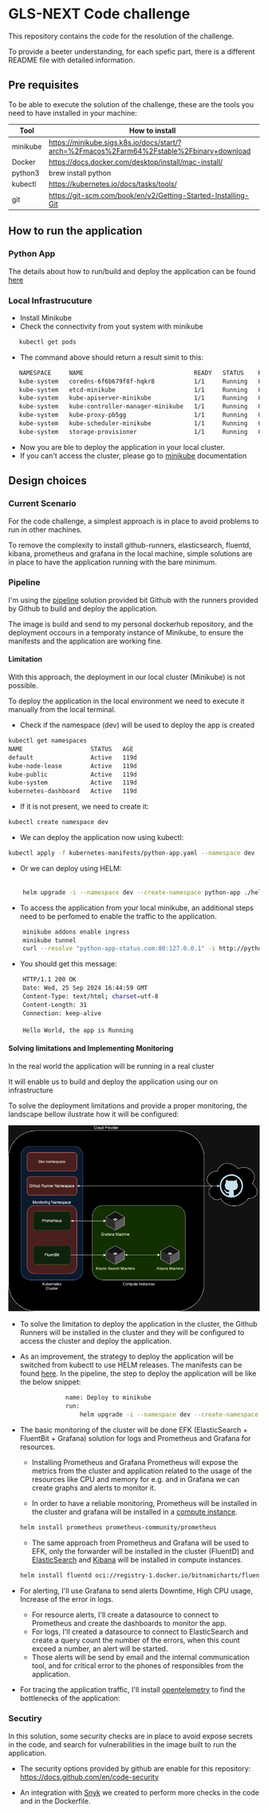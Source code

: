 # GLS-NEXT Code challenge

This repository contains the code for the resolution of the challenge.

To provide a beeter understanding, for each spefic part, there is a different README file with detailed information.

## Pre requisites

To be able to execute the solution of the challenge, these are the tools you need to have installed in your machine:

| Tool | How to install |
|------|----------------|
| minikube | https://minikube.sigs.k8s.io/docs/start/?arch=%2Fmacos%2Farm64%2Fstable%2Fbinary+download | 
| Docker | https://docs.docker.com/desktop/install/mac-install/ |
| python3 | brew install python|
| kubectl |https://kubernetes.io/docs/tasks/tools/ | 
| git | https://git-scm.com/book/en/v2/Getting-Started-Installing-Git | 

## How to run the application

### Python App
The details about how to run/build and deploy the application can be found [here](/code/README.md)

### Local Infrastrucuture

 - Install Minikube
 - Check the connectivity from yout system with minikube
 ````bash
    kubectl get pods
 ````
 - The command above should return a result simit to this:
 ```` bash
    NAMESPACE     NAME                               READY   STATUS    RESTARTS   AGE
    kube-system   coredns-6f6b679f8f-hqkr8           1/1     Running   0          46s
    kube-system   etcd-minikube                      1/1     Running   0          51s
    kube-system   kube-apiserver-minikube            1/1     Running   0          52s
    kube-system   kube-controller-manager-minikube   1/1     Running   0          51s
    kube-system   kube-proxy-pb5gg                   1/1     Running   0          46s
    kube-system   kube-scheduler-minikube            1/1     Running   0          51s
    kube-system   storage-provisioner                1/1     Running   0          45s
````
- Now you are ble to deploy the application in your local cluster.
- If you can't access the cluster, please go to [minikube](https://minikube.sigs.k8s.io/docs/) documentation


## Design choices

### Current Scenario

For the code challenge, a simplest approach is in place to avoid problems to run in other machines.

To remove the complexity to install github-runners, elasticsearch, fluentd, kibana, prometheus and grafana in the local machine, simple solutions are in place to have the application running with the bare minimum.

### Pipeline

I'm using the [pipeline](.github/workflows/pipeline.yml) solution provided bit Github
with the runners provided by Github to build and deploy the application.

The image is build and send to my personal dockerhub repository, and the deployment occours in a temporaty instance of Minikube, to ensure the manifests and the application are working fine.

#### Limitation

With this approach, the deployment in our local cluster (Minikube) is not possible.

To deploy the application in the local environment we need to execute it manually from the local terminal.

- Check if the namespace (dev) will be used to deploy the app is created
```bash
kubectl get namespaces
NAME                   STATUS   AGE
default                Active   119d
kube-node-lease        Active   119d
kube-public            Active   119d
kube-system            Active   119d
kubernetes-dashboard   Active   119d
```

- If it is not present, we need to create it:
```bash
kubectl create namespace dev
```

- We can deploy the application now using kubectl:
```bash
kubectl apply -f kubernetes-manifests/python-app.yaml --namespace dev
```

- Or we can deploy using HELM:
```bash

    helm upgrade -i --namespace dev --create-namespace python-app ./helm-python-app -f helm-python-app/values.yaml
```

- To access the application from your local minikube, an additional steps need to be perfomed to enable the traffic to the application.
```bash
    minikube addons enable ingress
    minikube tunnel
    curl --resolve "python-app-status.com:80:127.0.0.1" -i http://python-app-status.com
```

- You should get this message:
```bash
    HTTP/1.1 200 OK
    Date: Wed, 25 Sep 2024 16:44:59 GMT
    Content-Type: text/html; charset=utf-8
    Content-Length: 31
    Connection: keep-alive

    Hello World, the app is Running
```


#### Solving limitations and Implementing Monitoring

In the real world the application will be running in a real cluster

It will enable us to build and deploy the application using our on infrastructure 

To solve the deployment limitations and provide a proper monitoring, the landscape bellow ilustrate how it will be configured:

![Diagram](diagram.png)

- To solve the limitation to deploy the application in the cluster, the Github Runners will be installed in the cluster and they will be configured to access the cluster and deploy the application.

- As an improvement, the strategy to deploy the application will be switched from kubectl to use HELM releases. The manifests can be found [here](/helm-python-app/). In the pipeline, the step to deploy the application will be like the below snippet:
```bash
                name: Deploy to minikube
                run: 
                    helm upgrade -i --namespace dev --create-namespace python-app ./helm-python-app -f helm-python-app/values.yaml
```


- The basic monitoring of the cluster will be done EFK (ElasticSearch + FluentBit + Grafana) solution for logs and Prometheus and Grafana for resources.


    - Installing Prometheus and Grafana
    Prometheus will expose the metrics from the cluster and application related to the usage of the resources like CPU and memory for e.g. and in Grafana we can create graphs and alerts to monitor it.

    - In order to have a reliable monitoring, Prometheus will be installed in the cluster and grafana will be installed in a [compute instance](/terraform_scripts/grafana.tf).
    ```bash
    helm install prometheus prometheus-community/prometheus
    ```

    - The same approach from Prometheus and Grafana will be used to EFK, only the forwarder will be installed in the cluster (FluentD) and [ElasticSearch](/terraform_scrpits/elasticsearch.tf) and [Kibana](/terraform_scripts/kibana.tf) will be installed in compute instances.
    ```bash
    helm install fluentd oci://registry-1.docker.io/bitnamicharts/fluentd
    ```
- For alerting, I'll use Grafana to send alerts Downtime, High CPU usage, Increase of the error in logs.
    - For resource alerts, I'll create a datasource to connect to Prometheus and create the dashboards to monitor the app.
    - For logs, I'll created a datasource to connect to ElasticSearch and create a query count the number of the errors, when this count exceed a number, an alert will be started.
    - Those alerts will be send by email and the internal communication tool, and for critical error to the phones of responsibles from the application.

- For tracing the application traffic, I'll install [opentelemetry](https://opentelemetry.io/docs/demo/kubernetes-deployment/) to find the bottlenecks of the application:


### Secutiry

In this solution, some security checks are in place to avoid expose secrets in the code, and search for vulnerabilities in the image built to run the application.
    
   - The security options provided by github are enable for this repository: https://docs.github.com/en/code-security

   - An integration with [Snyk](https://snyk.io/) we created to perform more checks in the code and in the Dockerfile.

